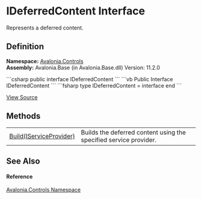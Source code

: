 # IDeferredContent Interface


Represents a deferred content.



## Definition
**Namespace:** <a href="N_Avalonia_Controls">Avalonia.Controls</a>  
**Assembly:** Avalonia.Base (in Avalonia.Base.dll) Version: 11.2.0

<Tabs groupId="api-code-preview">
<TabItem value="csharp" label="C#">
```csharp
public interface IDeferredContent
```
</TabItem>
<TabItem value="vb" label="VB">
```vb
Public Interface IDeferredContent
```
</TabItem>
<TabItem value="fsharp" label="F#">
```fsharp
type IDeferredContent = interface end
```
</TabItem>
</Tabs>



<a href="https://github.com/AvaloniaUI/Avalonia/tree/master/src/Avalonia.Base/Controls/IDeferredContent.cs" title="View the source code">View Source</a>



## Methods
<table>
<tr>
<td><a href="M_Avalonia_Controls_IDeferredContent_Build">Build(IServiceProvider)</a></td>
<td>Builds the deferred content using the specified service provider.</td>
</tr>
</table>

## See Also


#### Reference
<a href="N_Avalonia_Controls">Avalonia.Controls Namespace</a>  

